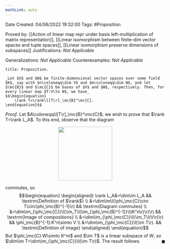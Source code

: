 ```yaml
---
mathLink: auto
---
```


<div class="topSpace"></div>

Date Created: 04/06/2022 19:32:00
Tags: #Proposition

Proved by: [[Action of linear map repr under basis left-multiplication of matrix representation]], [[Linear isomorphism between finite-dim vector spaces and tuple spaces]], [[Linear isomorphism preserve dimensions of subspaces]]
Justifications: _Not Applicable_

Generalizations: _Not Applicable_
Counterexamples: _Not Applicable_

``` ad-Proposition
title: Proposition.

_Let $V$ and $W$ be finite-dimensional vector spaces over some field $K$, say with $n\coloneqq\dim V$ and $m\coloneqq\dim W$, and let $\mc{B}$ and $\mc{C}$ be bases of $V$ and $W$, respectively. Then, for every linear map $T:V\to W$, we have_
$$\begin{equation}
    \rank T=\rank\l[T\r]_\mc{B}^\mc{C}.
\end{equation}$$

```

_Proof_. Let $A\coloneqq\l[T\r]_\mc{B}^\mc{C}$; we wish to prove that $\rank T=\rank L_A$. To this end, observe that the diagram

<center><img src="app://local/home/zhao/Dropbox/MathWiki/Images/2022-05-29_220733/image.svg", width=170></center>

commutes, so
$$\begin{equation}
    \begin{aligned}
        \rank L_A&=\dim\im L_A && \textrm{Definition of $\rank$} \\
        &=\dim\im\l(\phi_\mc{C}\circ T\circ\phi_\mc{B}^{-1}\r) && \textrm{Diagram commutes} \\
        &=\dim\im_{\phi_\mc{C}}\l(\im_T\l(\im_{\phi_\mc{B}^{-1}}\l(K^n\r)\r)\r) && \textrm{Image of compositions} \\
        &=\dim\im_{\phi_\mc{C}}\l(\im_T\l(V\r)\r) && \phi_\mc{B}^{-1}:K^n\simto V \\
        &=\dim\im_{\phi_\mc{C}}\l(\im T\r). && \textrm{Definition of image}
    \end{aligned}
\end{equation}$$
But $\phi_\mc{C}:W\simto K^m$ and $\im T$ is a linear subspace of $W$, so $\dim\im T=\dim\im_{\phi_\mc{C}}\l(\im T\r)$. The result follows.<span style="float:right;">$\blacksquare$</span>
